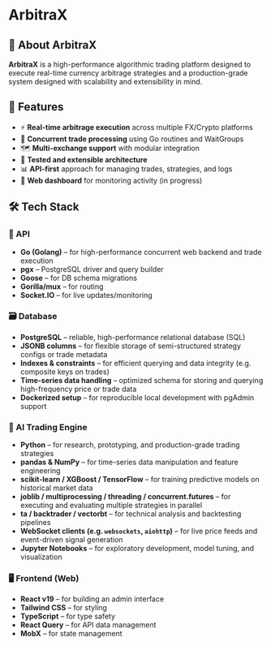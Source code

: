 # ArbitraX

## 🧠 About ArbitraX

**ArbitraX** is a high-performance algorithmic trading platform designed to execute real-time currency arbitrage strategies and a production-grade system designed with scalability and extensibility in mind.

## 🚀 Features

- ⚡ **Real-time arbitrage execution** across multiple FX/Crypto platforms
- 🧮 **Concurrent trade processing** using Go routines and WaitGroups
- 🗺️ **Multi-exchange support** with modular integration
- 🔧 **Tested and extensible architecture**
- 📊 **API-first** approach for managing trades, strategies, and logs
- 💬 **Web dashboard** for monitoring activity (in progress)

## 🛠️ Tech Stack

### 🧩 API

- **Go (Golang)** – for high-performance concurrent web backend and trade execution
- **pgx** – PostgreSQL driver and query builder
- **Goose** – for DB schema migrations
- **Gorilla/mux** – for routing
- **Socket.IO** – for live updates/monitoring

### 🗃️ Database

- **PostgreSQL** – reliable, high-performance relational database (SQL)
- **JSONB columns** – for flexible storage of semi-structured strategy configs or trade metadata
- **Indexes & constraints** – for efficient querying and data integrity (e.g. composite keys on trades)
- **Time-series data handling** – optimized schema for storing and querying high-frequency price or trade data
- **Dockerized setup** – for reproducible local development with pgAdmin support

### 🧠 AI Trading Engine

- **Python** – for research, prototyping, and production-grade trading strategies
- **pandas & NumPy** – for time-series data manipulation and feature engineering
- **scikit-learn / XGBoost / TensorFlow** – for training predictive models on historical market data
- **joblib / multiprocessing / threading / concurrent.futures** – for executing and evaluating multiple strategies in parallel
- **ta / backtrader / vectorbt** – for technical analysis and backtesting pipelines
- **WebSocket clients (e.g. `websockets`, `aiohttp`)** – for live price feeds and event-driven signal generation
- **Jupyter Notebooks** – for exploratory development, model tuning, and visualization

### 🖥️ Frontend (Web)

- **React v19** – for building an admin interface
- **Tailwind CSS** – for styling
- **TypeScript** – for type safety
- **React Query** – for API data management
- **MobX** – for state management
